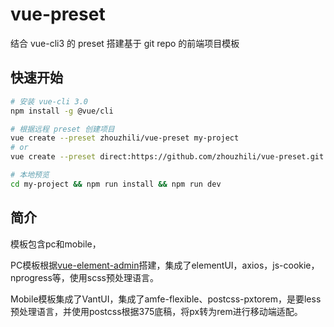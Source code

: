 # vue-preset
结合 vue-cli3 的 preset 搭建基于 git repo 的前端项目模板


## 快速开始

```bash
# 安装 vue-cli 3.0
npm install -g @vue/cli

# 根据远程 preset 创建项目
vue create --preset zhouzhili/vue-preset my-project
# or
vue create --preset direct:https://github.com/zhouzhili/vue-preset.git my-project --clone

# 本地预览
cd my-project && npm run install && npm run dev

```

## 简介

模板包含pc和mobile，

PC模板根据[vue-element-admin](https://github.com/PanJiaChen/vue-element-admin)搭建，集成了elementUI，axios，js-cookie，nprogress等，使用scss预处理语言。

Mobile模板集成了VantUI，集成了amfe-flexible、postcss-pxtorem，是要less预处理语言，并使用postcss根据375底稿，将px转为rem进行移动端适配。

